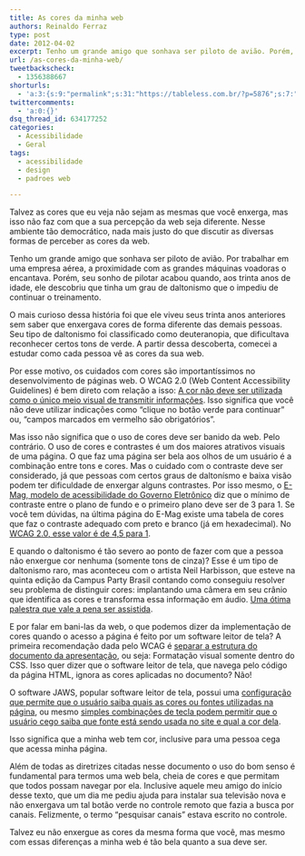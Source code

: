 ```yaml
---
title: As cores da minha web
authors: Reinaldo Ferraz
type: post
date: 2012-04-02
excerpt: Tenho um grande amigo que sonhava ser piloto de avião. Porém, seu sonho de pilotar acabou quando, aos trinta anos de idade, ele descobriu que tinha um grau de daltonismo que o impediu de continuar o treinamento.
url: /as-cores-da-minha-web/
tweetbackscheck:
  - 1356388667
shorturls:
  - 'a:3:{s:9:"permalink";s:31:"https://tableless.com.br/?p=5876";s:7:"tinyurl";s:26:"https://tinyurl.com/d76nrge";s:4:"isgd";s:19:"https://is.gd/2m3SYQ";}'
twittercomments:
  - 'a:0:{}'
dsq_thread_id: 634177252
categories:
  - Acessibilidade
  - Geral
tags:
  - acessibilidade
  - design
  - padroes web

---
```

Talvez as cores que eu veja não sejam as mesmas que você enxerga, mas isso não faz com que a sua percepção da web seja diferente. Nesse ambiente tão democrático, nada mais justo do que discutir as diversas formas de perceber as cores da web.

Tenho um grande amigo que sonhava ser piloto de avião. Por trabalhar em uma empresa aérea, a proximidade com as grandes máquinas voadoras o encantava. Porém, seu sonho de pilotar acabou quando, aos trinta anos de idade, ele descobriu que tinha um grau de daltonismo que o impediu de continuar o treinamento.

O mais curioso dessa história foi que ele viveu seus trinta anos anteriores sem saber que enxergava cores de forma diferente das demais pessoas. Seu tipo de daltonismo foi classificado como deuteranopia, que dificultava reconhecer certos tons de verde. A partir dessa descoberta, comecei a estudar como cada pessoa vê as cores da sua web.

Por esse motivo, os cuidados com cores são importantíssimos no desenvolvimento de páginas web. O WCAG 2.0 (Web Content Accessibility Guidelines) é bem direto com relação a isso: [A cor não deve ser utilizada como o único meio visual de transmitir informações][1]. Isso significa que você não deve utilizar indicações como &#8220;clique no botão verde para continuar&#8221; ou, &#8220;campos marcados em vermelho são obrigatórios&#8221;.

Mas isso não significa que o uso de cores deve ser banido da web. Pelo contrário. O uso de cores e contrastes é um dos maiores atrativos visuais de uma página. O que faz uma página ser bela aos olhos de um usuário é a combinação entre tons e cores. Mas o cuidado com o contraste deve ser considerado, já que pessoas com certos graus de daltonísmo e baixa visão podem ter dificuldade de enxergar alguns contrastes. Por isso mesmo, o [E-Mag, modelo de acessibilidade do Governo Eletrônico][2] diz que o mínimo de contraste entre o plano de fundo e o primeiro plano deve ser de 3 para 1. Se você tem dúvidas, na última página do E-Mag existe uma tabela de cores que faz o contraste adequado com preto e branco (já em hexadecimal). No [WCAG 2.0, esse valor é de 4,5 para 1][3].

E quando o daltonismo é tão severo ao ponto de fazer com que a pessoa não enxergue cor nenhuma (somente tons de cinza)? Esse é um tipo de daltonismo raro, mas aconteceu com o artista Neil Harbisson, que esteve na quinta edição da Campus Party Brasil contando como conseguiu resolver seu problema de distinguir cores: implantando uma câmera em seu crânio que identifica as cores e transforma essa informação em áudio. [Uma ótima palestra que vale a pena ser assistida][4].

E por falar em bani-las da web, o que podemos dizer da implementação de cores quando o acesso a página é feito por um software leitor de tela? A primeira recomendação dada pelo WCAG é [separar a estrutura do documento da apresentação][5], ou seja: Formatação visual somente dentro do CSS. Isso quer dizer que o software leitor de tela, que navega pelo código da página HTML, ignora as cores aplicadas no documento? Não!

O software JAWS, popular software leitor de tela, possui uma [configuração que permite que o usuário saiba quais as cores ou fontes utilizadas na página][6], ou mesmo [simples combinações de tecla podem permitir que o usuário cego saiba que fonte está sendo usada no site e qual a cor dela][7].

Isso significa que a minha web tem cor, inclusive para uma pessoa cega que acessa minha página.

Além de todas as diretrizes citadas nesse documento o uso do bom senso é fundamental para termos uma web bela, cheia de cores e que permitam que todos possam navegar por ela. Inclusive aquele meu amigo do início desse texto, que um dia me pediu ajuda para instalar sua televisão nova e não enxergava um tal botão verde no controle remoto que fazia a busca por canais. Felizmente, o termo &#8220;pesquisar canais&#8221; estava escrito no controle.

Talvez eu não enxergue as cores da mesma forma que você, mas mesmo com essas diferenças a minha web é tão bela quanto a sua deve ser.

 [1]: https://www.w3.org/WAI/WCAG20/quickref/#qr-visual-audio-contrast-without-color
 [2]: https://www.governoeletronico.gov.br/acoes-e-projetos/e-MAG
 [3]: https://www.w3.org/TR/UNDERSTANDING-WCAG20/visual-audio-contrast-contrast.html
 [4]: https://www.youtube.com/watch?v=CvPOh0p9cf0
 [5]: https://www.w3.org/WAI/GL/WCAG20/WD-WCAG20-TECHS/C22
 [6]: https://www.stacybleeks.com/jaws_speech_manager_tutorial.html
 [7]: https://webaim.org/resources/shortcuts/jaws